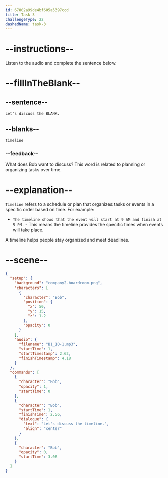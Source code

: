 ```yaml
---
id: 67802a99de4bf605a5397ccd
title: Task 3
challengeType: 22
dashedName: task-3
---
```

<!-- (Audio) Bob: Let's discuss the timeline. -->

# --instructions--

Listen to the audio and complete the sentence below.

# --fillInTheBlank--

## --sentence--

`Let's discuss the BLANK.`

## --blanks--

`timeline`

### --feedback--

What does Bob want to discuss? This word is related to planning or organizing tasks over time.

# --explanation--

`Timeline` refers to a schedule or plan that organizes tasks or events in a specific order based on time. For example:

- `The timeline shows that the event will start at 9 AM and finish at 5 PM.` - This means the timeline provides the specific times when events will take place.  

A timeline helps people stay organized and meet deadlines.

# --scene--

```json
{
  "setup": {
    "background": "company2-boardroom.png",
    "characters": [
      {
        "character": "Bob",
        "position": {
          "x": 50,
          "y": 15,
          "z": 1.2
        },
        "opacity": 0
      }
    ],
    "audio": {
      "filename": "B1_10-1.mp3",
      "startTime": 1,
      "startTimestamp": 2.62,
      "finishTimestamp": 4.18
    }
  },
  "commands": [
    {
      "character": "Bob",
      "opacity": 1,
      "startTime": 0
    },
    {
      "character": "Bob",
      "startTime": 1,
      "finishTime": 2.56,
      "dialogue": {
        "text": "Let's discuss the timeline.",
        "align": "center"
      }
    },
    {
      "character": "Bob",
      "opacity": 0,
      "startTime": 3.06
    }
  ]
}
```

